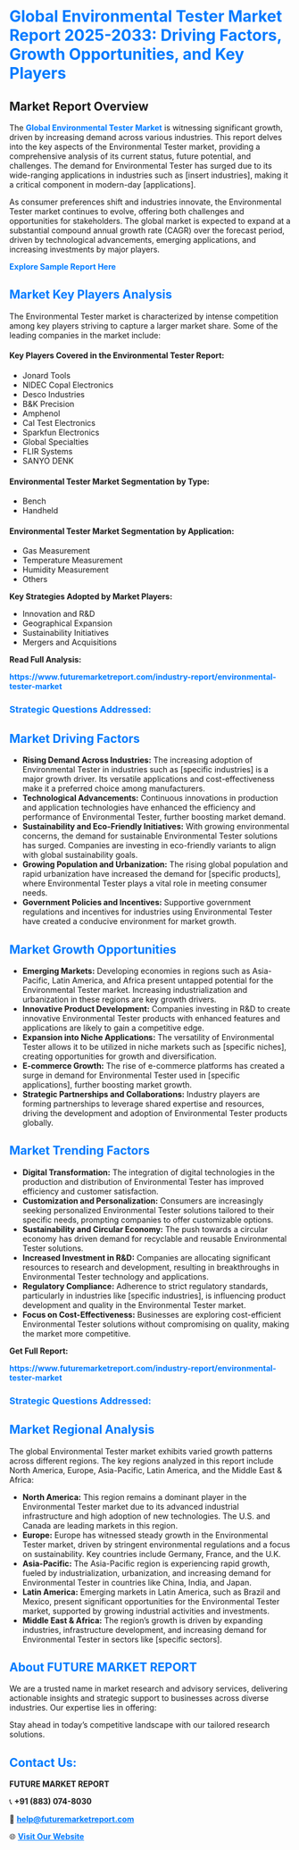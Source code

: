 <h1 style="color: #007BFF;">Global Environmental Tester Market Report 2025-2033: Driving Factors, Growth Opportunities, and Key Players</h1>

<section id="overview">
<h2>Market Report Overview</h2>
<p>The <a href="https://www.futuremarketreport.com/industry-report/environmental-tester-market" style="color: #007BFF; text-decoration: none;"><strong>Global Environmental Tester Market</strong></a> is witnessing significant growth, driven by increasing demand across various industries. This report delves into the key aspects of the Environmental Tester market, providing a comprehensive analysis of its current status, future potential, and challenges. The demand for Environmental Tester has surged due to its wide-ranging applications in industries such as [insert industries], making it a critical component in modern-day [applications].</p>
<p>As consumer preferences shift and industries innovate, the Environmental Tester market continues to evolve, offering both challenges and opportunities for stakeholders. The global market is expected to expand at a substantial compound annual growth rate (CAGR) over the forecast period, driven by technological advancements, emerging applications, and increasing investments by major players.</p>
</section>

<section id="overview">
<p><a href="https://www.futuremarketreport.com/request-sample/reportId=115353" style="color: #007BFF; text-decoration: none;"><strong>Explore Sample Report Here</strong></a></p>
</section>

<section id="key-players">
<h2 style="color: #007BFF;">Market Key Players Analysis</h2>
<p>The Environmental Tester market is characterized by intense competition among key players striving to capture a larger market share. Some of the leading companies in the market include:</p>
<h4>Key Players Covered in the Environmental Tester Report:</h4>
<ul><li>Jonard Tools</li><li>NIDEC Copal Electronics</li><li>Desco Industries</li><li>B&amp;K Precision</li><li>Amphenol</li><li>Cal Test Electronics</li><li>Sparkfun Electronics</li><li>Global Specialties</li><li>FLIR Systems</li><li>SANYO DENK</li></ul>
<h4>Environmental Tester Market Segmentation by Type:</h4>
<ul><li>Bench</li><li>Handheld</li></ul>

<h4>Environmental Tester Market Segmentation by Application:</h4>
<ul><li>Gas Measurement</li><li>Temperature Measurement</li><li>Humidity Measurement</li><li>Others</li></ul>
<p><strong>Key Strategies Adopted by Market Players:</strong></p>
<ul>
<li>Innovation and R&D</li>
<li>Geographical Expansion</li>
<li>Sustainability Initiatives</li>
<li>Mergers and Acquisitions</li>
</ul>
</section>

<section>
<p><strong>Read Full Analysis: </strong></p><a href="https://www.futuremarketreport.com/industry-report/environmental-tester-market" style="color: #007BFF; text-decoration: none;"><strong>https://www.futuremarketreport.com/industry-report/environmental-tester-market</strong></a>
<h3 style="color: #007BFF;">Strategic Questions Addressed:</h3>
</section>

<section id="driving-factors">
<h2 style="color: #007BFF;">Market Driving Factors</h2>
<ul>
<li><strong>Rising Demand Across Industries:</strong> The increasing adoption of Environmental Tester in industries such as [specific industries] is a major growth driver. Its versatile applications and cost-effectiveness make it a preferred choice among manufacturers.</li>
<li><strong>Technological Advancements:</strong> Continuous innovations in production and application technologies have enhanced the efficiency and performance of Environmental Tester, further boosting market demand.</li>
<li><strong>Sustainability and Eco-Friendly Initiatives:</strong> With growing environmental concerns, the demand for sustainable Environmental Tester solutions has surged. Companies are investing in eco-friendly variants to align with global sustainability goals.</li>
<li><strong>Growing Population and Urbanization:</strong> The rising global population and rapid urbanization have increased the demand for [specific products], where Environmental Tester plays a vital role in meeting consumer needs.</li>
<li><strong>Government Policies and Incentives:</strong> Supportive government regulations and incentives for industries using Environmental Tester have created a conducive environment for market growth.</li>
</ul>
</section>

<section id="growth-opportunities">
<h2 style="color: #007BFF;">Market Growth Opportunities</h2>
<ul>
<li><strong>Emerging Markets:</strong> Developing economies in regions such as Asia-Pacific, Latin America, and Africa present untapped potential for the Environmental Tester market. Increasing industrialization and urbanization in these regions are key growth drivers.</li>
<li><strong>Innovative Product Development:</strong> Companies investing in R&D to create innovative Environmental Tester products with enhanced features and applications are likely to gain a competitive edge.</li>
<li><strong>Expansion into Niche Applications:</strong> The versatility of Environmental Tester allows it to be utilized in niche markets such as [specific niches], creating opportunities for growth and diversification.</li>
<li><strong>E-commerce Growth:</strong> The rise of e-commerce platforms has created a surge in demand for Environmental Tester used in [specific applications], further boosting market growth.</li>
<li><strong>Strategic Partnerships and Collaborations:</strong> Industry players are forming partnerships to leverage shared expertise and resources, driving the development and adoption of Environmental Tester products globally.</li>
</ul>
</section>

<section id="trending-factors">
<h2 style="color: #007BFF;">Market Trending Factors</h2>
<ul>
<li><strong>Digital Transformation:</strong> The integration of digital technologies in the production and distribution of Environmental Tester has improved efficiency and customer satisfaction.</li>
<li><strong>Customization and Personalization:</strong> Consumers are increasingly seeking personalized Environmental Tester solutions tailored to their specific needs, prompting companies to offer customizable options.</li>
<li><strong>Sustainability and Circular Economy:</strong> The push towards a circular economy has driven demand for recyclable and reusable Environmental Tester solutions.</li>
<li><strong>Increased Investment in R&D:</strong> Companies are allocating significant resources to research and development, resulting in breakthroughs in Environmental Tester technology and applications.</li>
<li><strong>Regulatory Compliance:</strong> Adherence to strict regulatory standards, particularly in industries like [specific industries], is influencing product development and quality in the Environmental Tester market.</li>
<li><strong>Focus on Cost-Effectiveness:</strong> Businesses are exploring cost-efficient Environmental Tester solutions without compromising on quality, making the market more competitive.</li>
</ul>
</section>

<section>
<p><strong>Get Full Report: </strong></p><a href="https://www.futuremarketreport.com/industry-report/environmental-tester-market" style="color: #007BFF; text-decoration: none;"><strong>https://www.futuremarketreport.com/industry-report/environmental-tester-market</strong></a>
<h3 style="color: #007BFF;">Strategic Questions Addressed:</h3>
</section>


<section id="regional-analysis">
<h2 style="color: #007BFF;">Market Regional Analysis</h2>
<p>The global Environmental Tester market exhibits varied growth patterns across different regions. The key regions analyzed in this report include North America, Europe, Asia-Pacific, Latin America, and the Middle East & Africa:</p>
<ul>
<li><strong>North America:</strong> This region remains a dominant player in the Environmental Tester market due to its advanced industrial infrastructure and high adoption of new technologies. The U.S. and Canada are leading markets in this region.</li>
<li><strong>Europe:</strong> Europe has witnessed steady growth in the Environmental Tester market, driven by stringent environmental regulations and a focus on sustainability. Key countries include Germany, France, and the U.K.</li>
<li><strong>Asia-Pacific:</strong> The Asia-Pacific region is experiencing rapid growth, fueled by industrialization, urbanization, and increasing demand for Environmental Tester in countries like China, India, and Japan.</li>
<li><strong>Latin America:</strong> Emerging markets in Latin America, such as Brazil and Mexico, present significant opportunities for the Environmental Tester market, supported by growing industrial activities and investments.</li>
<li><strong>Middle East & Africa:</strong> The region’s growth is driven by expanding industries, infrastructure development, and increasing demand for Environmental Tester in sectors like [specific sectors].</li>
</ul>
</section>

<footer>
<h2 style="color: #007BFF;">About FUTURE MARKET REPORT</h2>
<p>We are a trusted name in market research and advisory services, delivering actionable insights and strategic support to businesses across diverse industries. Our expertise lies in offering:</p>

<p>Stay ahead in today’s competitive landscape with our tailored research solutions.</p>

<h2 style="color: #007BFF;">Contact Us:</h2>
<p><strong>FUTURE MARKET REPORT</strong></p>
<p>📞 <strong>+91 (883) 074-8030</strong></p>
<p>📧 <strong><a href="mailto:help@futuremarketreport.com" style="color: #007BFF;">help@futuremarketreport.com</a></strong></p>
<p>🌐 <strong><a href="https://www.futuremarketreport.com/" style="color: #007BFF;">Visit Our Website</a></strong></p>
</footer>